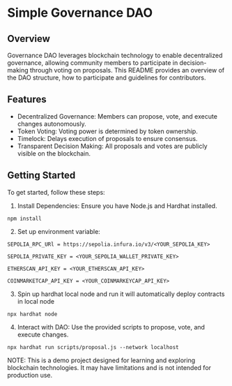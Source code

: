 # Simple Governance DAO

## Overview
Governance DAO leverages blockchain technology to enable decentralized governance, allowing community members to participate in decision-making through voting on proposals. This README provides an overview of the DAO structure, how to participate and guidelines for contributors.

## Features
- Decentralized Governance: Members can propose, vote, and execute changes autonomously.
- Token Voting: Voting power is determined by token ownership.
- Timelock: Delays execution of proposals to ensure consensus.
- Transparent Decision Making: All proposals and votes are publicly visible on the blockchain.

## Getting Started
To get started, follow these steps:
1. Install Dependencies: Ensure you have Node.js and Hardhat installed.
```
npm install
```

2. Set up environment variable: 
```
SEPOLIA_RPC_URl = https://sepolia.infura.io/v3/<YOUR_SEPOLIA_KEY>

SEPOLIA_PRIVATE_KEY = <YOUR_SEPOLIA_WALLET_PRIVATE_KEY>

ETHERSCAN_API_KEY = <YOUR_ETHERSCAN_API_KEY>

COINMARKETCAP_API_KEY = <YOUR_COINMARKEYCAP_API_KEY>
```
3. Spin up hardhat local node and run it will automatically deploy contracts in local node
```
npx hardhat node
```
4. Interact with DAO: Use the provided scripts to propose, vote, and execute changes.
```
npx hardhat run scripts/proposal.js --network localhost
```
NOTE: This is a demo project designed for learning and exploring blockchain technologies. It may have limitations and is not intended for production use.
